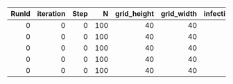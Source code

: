 |   RunId |   iteration |   Step |   N |   grid_height |   grid_width |   infection_rate | recovery_time_range   |   max_agent_step_size |   n_initial_infections |   Susceptible |   Infected |   Recovered |   AgentID | State   |   Infection_Duration |
|--------:|------------:|-------:|----:|--------------:|-------------:|-----------------:|:----------------------|----------------------:|-----------------------:|--------------:|-----------:|------------:|----------:|:--------|---------------------:|
|       0 |           0 |      0 | 100 |            40 |           40 |              0.2 | (7, 14)               |                     2 |                      1 |          0.99 |       0.01 |           0 |         0 | S       |                    0 |
|       0 |           0 |      0 | 100 |            40 |           40 |              0.2 | (7, 14)               |                     2 |                      1 |          0.99 |       0.01 |           0 |         1 | S       |                    0 |
|       0 |           0 |      0 | 100 |            40 |           40 |              0.2 | (7, 14)               |                     2 |                      1 |          0.99 |       0.01 |           0 |         2 | S       |                    0 |
|       0 |           0 |      0 | 100 |            40 |           40 |              0.2 | (7, 14)               |                     2 |                      1 |          0.99 |       0.01 |           0 |         3 | S       |                    0 |
|       0 |           0 |      0 | 100 |            40 |           40 |              0.2 | (7, 14)               |                     2 |                      1 |          0.99 |       0.01 |           0 |         4 | S       |                    0 |
